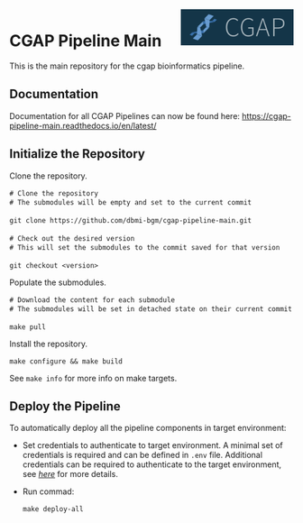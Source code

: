 <img src="https://github.com/dbmi-bgm/cgap-pipeline/blob/master/docs/images/cgap_logo.png" width="200" align="right">

# CGAP Pipeline Main

This is the main repository for the cgap bioinformatics pipeline.

## Documentation

Documentation for all CGAP Pipelines can now be found here:
https://cgap-pipeline-main.readthedocs.io/en/latest/

## Initialize the Repository

Clone the repository.

    # Clone the repository
    # The submodules will be empty and set to the current commit

    git clone https://github.com/dbmi-bgm/cgap-pipeline-main.git

    # Check out the desired version
    # This will set the submodules to the commit saved for that version

    git checkout <version>

Populate the submodules.

    # Download the content for each submodule
    # The submodules will be set in detached state on their current commit

    make pull

Install the repository.

    make configure && make build

See `make info` for more info on make targets.

## Deploy the Pipeline

To automatically deploy all the pipeline components in target environment:

  - Set credentials to authenticate to target environment. A minimal set of credentials is required and can be defined in `.env` file. Additional credentials can be required to authenticate to the target environment, see [*here*](https://cgap-pipeline-utils.readthedocs.io/en/latest/deploy_pipelines.html) for more details.
  - Run commad:

        make deploy-all
